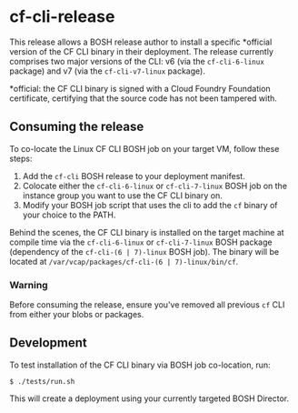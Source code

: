 # cf-cli-release

This release allows a BOSH release author to install a specific *official version of the CF CLI binary in their deployment. The release currently comprises two major versions of the CLI: v6 (via the `cf-cli-6-linux` package) and v7 (via the `cf-cli-v7-linux` package).

*official: the CF CLI binary is signed with a Cloud Foundry Foundation certificate, certifying that the source code has not been tampered with.

## Consuming the release

To co-locate the Linux CF CLI BOSH job on your target VM, follow these steps:

1. Add the `cf-cli` BOSH release to your deployment manifest.
2. Colocate either the `cf-cli-6-linux` or `cf-cli-7-linux` BOSH job on the instance group you want to use the CF CLI binary on.
3. Modify your BOSH job script that uses the cli to add the `cf` binary of your choice to the PATH.

Behind the scenes, the CF CLI binary is installed on the target machine at compile time via the `cf-cli-6-linux` or `cf-cli-7-linux` BOSH package (dependency of the `cf-cli-(6 | 7)-linux` BOSH job). The binary will be located at `/var/vcap/packages/cf-cli-(6 | 7)-linux/bin/cf`.

### Warning
Before consuming the release, ensure you've removed all previous `cf` CLI from either your blobs or packages. 


## Development

To test installation of the CF CLI binary via BOSH job co-location, run:

```
$ ./tests/run.sh
```

This will create a deployment using your currently targeted BOSH Director.
